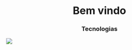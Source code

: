 <h1 align="center">Bem vindo</h1>
<h3 align="center">Tecnologias</h3>

<p align="center">
  <div>
    <img src="https://skillicons.dev/icons?i=js,ts,react,tailwind,html,css,fastapi,express,figma,mongodb,nodejs,vite,vitest,vscode,windows,linux&perline=4" />
  </a>
</p>

